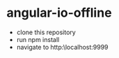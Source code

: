 # angular-io-offline

- clone this repository
- run npm install
- navigate to http:\\localhost:9999
